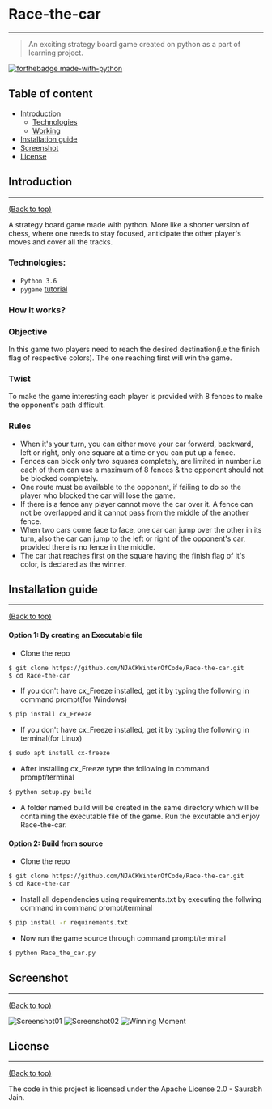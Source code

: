 # Race-the-car
---
> An exciting strategy board game created on python as a part of learning project.  


[![forthebadge made-with-python](http://ForTheBadge.com/images/badges/made-with-python.svg)](https://www.python.org/) 


## Table of content

- [Introduction](#introduction)
  - [Technologies](#technologies)
  - [Working](#how-it-works)
- [Installation guide](#installation-guide)
- [Screenshot](#screenshot)
- [License](#license)


## Introduction
---
[(Back to top)](#table-of-content)

A strategy board game made with python. More like a shorter version of chess, where one needs to stay focused, anticipate the other player's moves and cover all the tracks.

### Technologies:
- `Python 3.6`
- `pygame` [tutorial](https://pythonprogramming.net/pygame-python-3-part-1-intro/)


### How it works?

### Objective
In this game two players need to reach the desired destination(i.e the finish flag of respective colors). The one reaching first will win the game.

### Twist
To make the game interesting each player is provided with 8 fences to make the opponent's path difficult.

### Rules
* When it's your turn, you can either move your car forward, backward, left or right, only one square at a time or you can put up a fence.  
* Fences can block only two squares completely, are limited in number i.e each of them can use a maximum of 8 fences & the opponent should not be blocked completely.  
* One route must be available to the opponent, if failing to do so the player who blocked the car will lose the game.  
* If there is a fence any player cannot move the car over it. A fence can not be overlapped and it cannot pass from the middle of the another fence.  
* When two cars come face to face, one car can jump over the other in its turn, also the car can jump to the left or right of the opponent's car, provided there is no fence in the middle.  
* The car that reaches first on the square having the finish flag of it's color, is declared as the winner.  



## Installation guide
---
[(Back to top)](#table-of-content)

#### Option 1: By creating an Executable file
* Clone the repo
```sh
$ git clone https://github.com/NJACKWinterOfCode/Race-the-car.git
$ cd Race-the-car
```
* If you don't have cx_Freeze installed, get it by typing the following in command prompt(for Windows)
```sh
$ pip install cx_Freeze
```
* If you don't have cx_Freeze installed, get it by typing the following in terminal(for Linux)
```sh
$ sudo apt install cx-freeze
```
* After installing cx_Freeze type the following in command prompt/terminal
```sh
$ python setup.py build
```
* A folder named build will be created in the same directory which will be containing the executable file of the game. Run the excutable and enjoy Race-the-car.

#### Option 2: Build from source
* Clone the repo
```sh
$ git clone https://github.com/NJACKWinterOfCode/Race-the-car.git
$ cd Race-the-car
```
* Install all dependencies using requirements.txt by executing the follwing command in command prompt/terminal
```sh
$ pip install -r requirements.txt
```
* Now run the game source through command prompt/terminal
```sh
$ python Race_the_car.py
```



## Screenshot
---
[(Back to top)](#table-of-content)

![Screenshot01](screenshots/screenshot01.png)
![Screenshot02](screenshots/screenshot02.png)
![Winning Moment](screenshots/screenshot03.png)


## License
---
[(Back to top)](#table-of-content)

The code in this project is licensed under the Apache License 2.0 - Saurabh Jain.


